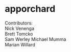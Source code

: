 apporchard
==========

Contributors:  
Nick Venenga  
Brett Tomcko  
Sam Werley
Michael Mumma  
Marian Willard
